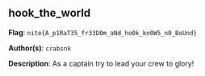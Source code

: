 ## hook_the_world

**Flag**: `nite{A_p1RaT35_fr33D0m_aNd_ho0k_kn0W5_n0_BoUnd}`

**Author(s)**: `crabsnk`

**Description**: As a captain try to lead your crew to glory!
